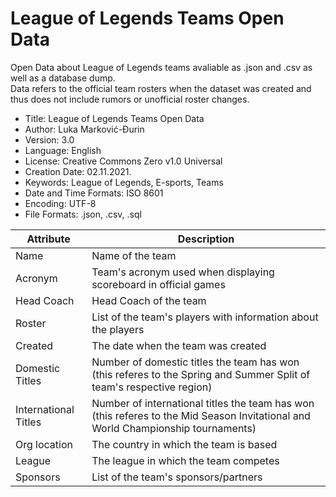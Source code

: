 # League of Legends Teams Open Data
Open Data about League of Legends teams avaliable as .json and .csv as well as a database dump. <br>
Data refers to the official team rosters when the dataset was created and thus does not include rumors or unofficial roster changes.

- Title: League of Legends Teams Open Data
- Author: Luka Marković-Đurin
- Version: 3.0
- Language: English
- License: Creative Commons Zero v1.0 Universal
- Creation Date: 02.11.2021.
- Keywords: League of Legends, E-sports, Teams
- Date and Time Formats: ISO 8601
- Encoding: UTF-8
- File Formats: .json, .csv, .sql

| Attribute | Description |
| ----------- | ----------- |
|Name|Name of the team|
|Acronym|Team's acronym used when displaying scoreboard in official games|
|Head Coach|Head Coach of the team|
|Roster|List of the team's players with information about the players|
|Created|The date when the team was created|
|Domestic Titles|Number of domestic titles the team has won (this referes to the Spring and Summer Split of team's respective region)|
|International Titles|Number of international titles the team has won (this referes to the Mid Season Invitational and World Championship tournaments)|
|Org location|The country in which the team is based|
|League|The league in which the team competes|
|Sponsors|List of the team's sponsors/partners|
